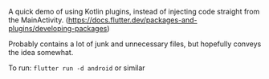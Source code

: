 A quick demo of using Kotlin plugins, instead of injecting code straight from the MainActivity. (https://docs.flutter.dev/packages-and-plugins/developing-packages)

Probably contains a lot of junk and unnecessary files, but hopefully conveys the idea somewhat.


To run: `flutter run -d android` or similar
